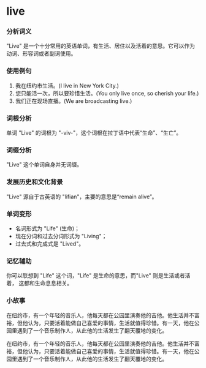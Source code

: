# live

### 分析词义

  

"Live" 是一个十分常用的英语单词，有生活、居住以及活着的意思。它可以作为动词、形容词或者副词使用。

  

### 使用例句

  

1.  我在纽约市生活。(I live in New York City.)
2.  您只能活一次，所以要珍惜生活。(You only live once, so cherish your life.)
3.  我们正在现场直播。(We are broadcasting live.)

  

### 词根分析

  

单词 "Live" 的词根为 "-viv-"，这个词根在拉丁语中代表“生命”、“生亡”。

  

### 词缀分析

  

"Live" 这个单词自身并无词缀。

  

### 发展历史和文化背景

  

"Live" 源自于古英语的 "lifian"，主要的意思是“remain alive”。

  

### 单词变形

  

*   名词形式为 "Life" (生命)；
*   现在分词和过去分词形式为 "Living"；
*   过去式和完成式是 "Lived"。

  

### 记忆辅助

  

你可以联想到 "Life" 这个词，"Life" 是生命的意思，而"Live" 则是生活或者活着， 这都和生命息息相关。

  

### 小故事

  

在纽约市，有一个年轻的音乐人，他每天都在公园里演奏他的吉他。他生活并不富裕，但他认为，只要活着能做自己喜爱的事情，生活就值得珍惜。有一天，他在公园里遇到了一个音乐制作人，从此他的生活发生了翻天覆地的变化。

  

在纽约市，有一个年轻的音乐人，他每天都在公园里演奏他的吉他。他生活并不富裕，但他认为，只要活着能做自己喜爱的事情，生活就值得珍惜。有一天，他在公园里遇到了一个音乐制作人，从此他的生活发生了翻天覆地的变化。
